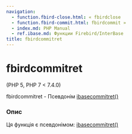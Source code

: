 ```yaml
---
navigation:
  - function.fbird-close.html: « fbirdclose
  - function.fbird-commit.html: fbirdcommit »
  - index.md: PHP Manual
  - ref.ibase.md: Функции Firebird/InterBase
title: fbirdcommitret
---
```

# fbirdcommitret

(PHP 5, PHP 7 < 7.4.0)

fbirdcommitret - Псевдонім [ibasecommitret()](function.ibase-commit-ret.md)

### Опис

Ця функція є псевдонімом: [ibasecommitret()](function.ibase-commit-ret.md)
